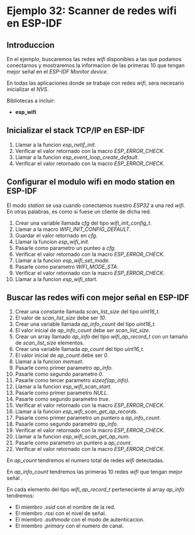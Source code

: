 # Ejemplo 32: Scanner de redes wifi en ESP-IDF

## Introduccion

En el ejemplo, buscaremos las redes _wifi_ disponibles a las que podamos conectarnos y mostraremos la informacion de las primeras 10 que tengan mejor señal en el _ESP-IDF Monitor device_.

En todas las aplicaciones donde se trabaje con redes _wifi_, sera necesario inicializar el _NVS_.

Bibliotecas a incluir:

- **esp_wifi**

## Inicializar el stack TCP/IP en ESP-IDF

1. Llamar a la funcion _esp_netif_init_.
2. Verificar el valor retornado con la macro _ESP_ERROR_CHECK_.
3. Llamar a la funcion _esp_event_loop_create_default_.
4. Verificar el valor retornado con la macro _ESP_ERROR_CHECK_.

## Configurar el modulo wifi en modo station en ESP-IDF

El modo _station_ se usa cuando conectamos nuestro _ESP32_ a una red _wifi_. En otras palabras, es como si fuese un cliente de dicha red.

1. Crear una variable llamada _cfg_ del tipo _wifi_init_config_t_.
2. Llamar a la macro _WIFI_INIT_CONFIG_DEFAULT_.
3. Guardar el valor retornado en _cfg_.
4. Llamar la funcion _esp_wifi_init_.
5. Pasarle como parametro un punteo a _cfg_.
6. Verificar el valor retornado con la macro _ESP_ERROR_CHECK_.
7. Llamar a la funcion _esp_wifi_set_mode_.
8. Pasarle como parametro _WIFI_MODE_STA_.
9. Verificar el valor retornado con la macro _ESP_ERROR_CHECK_.
10. Llamar a la funcion _esp_wifi_start_.

## Buscar las redes wifi con mejor señal en ESP-IDF

1. Crear una constante llamada _scan_list_size_ del tipo _uint16_t_.
2. El valor de _scan_list_size_ debe ser _10_.
3. Crear una variable llamada _ap_info_count_ del tipo _uint16_t_.
4. El valor inicial de _ap_info_count_ debe ser _scan_list_size_.
5. Crear un array llamado _ap_info_ del tipo _wifi_ap_record_t_ con un tamaño de _scan_list_size_ elementos.
6. Crear una variable llamada _ap_count_ del tipo _uint16_t_.
7. El valor inicial de _ap_count_ debe ser _0_.
8. Llamar a la funcion _memset_.
9. Pasarle como primer parametro _ap_info_.
10. Pasarle como segundo parametro _0_.
11. Pasarle como tercer parametro _sizeof(ap_info)_.
12. Llamar a la funcion _esp_wifi_scan_start_.
13. Pasarle como primer parametro _NULL_.
14. Pasarle como segundo parametro _true_.
15. Verificar el valor retornado con la macro _ESP_ERROR_CHECK_.
16. Llamar a la funcion _esp_wifi_scan_get_ap_records_.
17. Pasarle como primer parametro un puntero a _ap_info_count_.
18. Pasarle como segundo parametro _ap_info_.
19. Verificar el valor retornado con la macro _ESP_ERROR_CHECK_.
20. Llamar a la funcion _esp_wifi_scan_get_ap_num_.
21. Pasarle como parametro un puntero a _ap_count_.
22. Verificar el valor retornado con la macro _ESP_ERROR_CHECK_.

En _ap_count_ tendremos el numero total de redes _wifi_ detectadas.

En _ap_info_count_ tendremos las primeras 10 redes _wifi_ que tengan mejor señal .

En cada elemento del tipo _wifi_ap_record_t_ perteneciente al array _ap_info_ tendremos:

- El miembro _.ssid_ con el nombre de la red.
- El miembro _.rssi_ con el nivel de señal.
- El miembro _.authmode_ con el modo de autenticacion.
- El miembro _.primary_ con el numero de canal.
